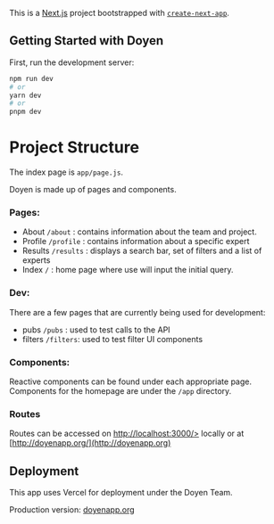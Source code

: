 This is a [Next.js](https://nextjs.org/) project bootstrapped with [`create-next-app`](https://github.com/vercel/next.js/tree/canary/packages/create-next-app).

## Getting Started with Doyen

First, run the development server:

```bash
npm run dev
# or
yarn dev
# or
pnpm dev
```

# Project Structure

The index page is `app/page.js`.

Doyen is made up of pages and components. 

### Pages:
- About    `/about` : contains information about the team and project.
- Profile  `/profile` : contains information about a specific expert
- Results  `/results` : displays a search bar, set of filters and a list of experts
- Index    `/` : home page where use will input the initial query. 

### Dev:
There are a few pages that are currently being used for development:
- pubs `/pubs` : used to test calls to the API
- filters `/filters`: used to test filter UI components

### Components:

Reactive components can be found under each appropriate page. Components for the homepage are under the `/app` directory.


### Routes
Routes can be accessed on [http://localhost:3000/>](http://localhost:3000/) locally or at [http://doyenapp.org/](http://doyenapp.org)



## Deployment

This app uses Vercel for deployment under the Doyen Team. 

Production version: [doyenapp.org](https://doyenapp.org)
